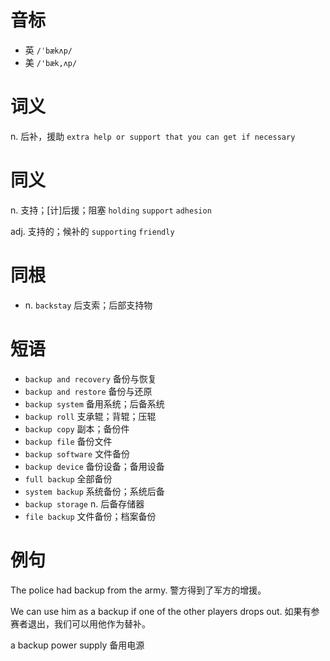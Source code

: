 # 音标

- 英 `/ˈbækʌp/`
- 美 `/'bæk,ʌp/`

# 词义

n. 后补，援助
`extra help or support that you can get if necessary`

# 同义

n. 支持；[计]后援；阻塞
`holding` `support` `adhesion`

adj. 支持的；候补的
`supporting` `friendly`

# 同根

- n. `backstay` 后支索；后部支持物

# 短语

- `backup and recovery` 备份与恢复
- `backup and restore` 备份与还原
- `backup system` 备用系统；后备系统
- `backup roll` 支承辊；背辊；压辊
- `backup copy` 副本；备份件
- `backup file` 备份文件
- `backup software` 文件备份
- `backup device` 备份设备；备用设备
- `full backup` 全部备份
- `system backup` 系统备份；系统后备
- `backup storage` n. 后备存储器
- `file backup` 文件备份；档案备份

# 例句

The police had backup from the army.
警方得到了军方的增援。

We can use him as a backup if one of the other players drops out.
如果有参赛者退出，我们可以用他作为替补。

a backup power supply
备用电源


